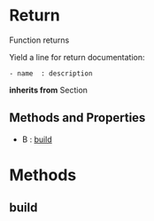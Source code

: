 # Return



Function returns

Yield a line for return documentation:
```
- name  : description
```




**inherits from** Section 

## Methods and Properties
- B : [build](#build) 

# Methods

## build





